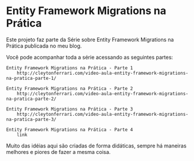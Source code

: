 # Entity Framework Migrations na Prática #

Este projeto faz parte da Série sobre Entity Framework Migrations na Prática publicada no meu blog.

Você pode acompanhar toda a série acessando as seguintes partes:

	Entity Framework Migrations na Prática - Parte 1
		http://cleytonferrari.com/video-aula-entity-framework-migrations-na-pratica-parte-1/
	
	Entity Framework Migrations na Prática - Parte 2
		http://cleytonferrari.com/video-aula-entity-framework-migrations-na-pratica-parte-2/

	Entity Framework Migrations na Prática - Parte 3
		http://cleytonferrari.com/video-aula-entity-framework-migrations-na-pratica-parte-3/
		
	Entity Framework Migrations na Prática - Parte 4
		link
		

Muito das idéias aqui são criadas de forma didáticas, sempre há maneiras melhores e piores de fazer a mesma coisa.